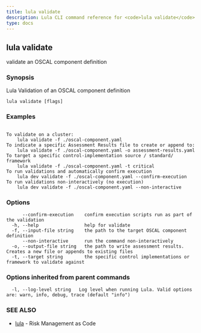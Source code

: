 ```yaml
---
title: lula validate
description: Lula CLI command reference for <code>lula validate</code>.
type: docs
---
```

## lula validate

validate an OSCAL component definition

### Synopsis

Lula Validation of an OSCAL component definition

```
lula validate [flags]
```

### Examples

```

To validate on a cluster:
	lula validate -f ./oscal-component.yaml
To indicate a specific Assessment Results file to create or append to:
	lula validate -f ./oscal-component.yaml -o assessment-results.yaml
To target a specific control-implementation source / standard/ framework
	lula validate -f ./oscal-component.yaml -t critical
To run validations and automatically confirm execution
	lula dev validate -f ./oscal-component.yaml --confirm-execution
To run validations non-interactively (no execution)
	lula dev validate -f ./oscal-component.yaml --non-interactive

```

### Options

```
      --confirm-execution    confirm execution scripts run as part of the validation
  -h, --help                 help for validate
  -f, --input-file string    the path to the target OSCAL component definition
      --non-interactive      run the command non-interactively
  -o, --output-file string   the path to write assessment results. Creates a new file or appends to existing files
  -t, --target string        the specific control implementations or framework to validate against
```

### Options inherited from parent commands

```
  -l, --log-level string   Log level when running Lula. Valid options are: warn, info, debug, trace (default "info")
```

### SEE ALSO

* [lula](./lula.md)	 - Risk Management as Code

